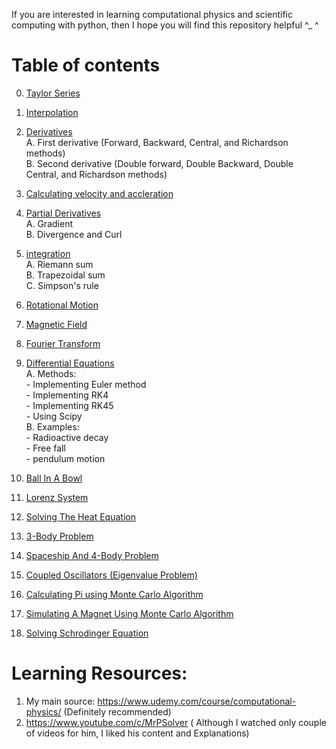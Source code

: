 If you are interested in learning computational physics and scientific computing with python, then I hope you will find this repository helpful ^_ ^
# Table of contents

0.  [Taylor Series](https://github.com/Omarkhaled711/Computational-Physics/blob/main/00%20Taylor%20series/TaylorSeries.ipynb)

1.  [Interpolation](https://github.com/Omarkhaled711/Computational-Physics/blob/main/01%20Interpolation/Interpolation.ipynb)

2. [ Derivatives](https://github.com/Omarkhaled711/Computational-Physics/blob/main/02%20Derivatives/derivatives.ipynb)<br/>
				A. First derivative (Forward, Backward, Central, and Richardson methods)<br/>
				B. Second derivative (Double forward, Double Backward, Double Central, and Richardson methods)<br/>

3.  [Calculating velocity and accleration](https://github.com/Omarkhaled711/Computational-Physics/blob/main/03%20Calculating%20Velocity%20%26%20Acceleration/VelocityAcceleration.ipynb)
4. [Partial Derivatives](https://github.com/Omarkhaled711/Computational-Physics/blob/main/04%20Multidimensional%20Derivatives/PartialDerivatives.ipynb)<br/>
			A. Gradient<br/>
			B. Divergence and Curl<br/>
5. [integration](https://github.com/Omarkhaled711/Computational-Physics/blob/main/05%20Integeration/integeration.ipynb)<br/>
		A. Riemann sum<br/>
		B. Trapezoidal sum<br/>
		C. Simpson's rule<br/>
6. [Rotational Motion](https://github.com/Omarkhaled711/Computational-Physics/blob/main/06%20Rotational%20Motion/Rotational%20Motion.ipynb)
7. [Magnetic Field](https://github.com/Omarkhaled711/Computational-Physics/blob/main/07%20Magnetic%20Field/MagneticField.ipynb)
8. [Fourier Transform](https://github.com/Omarkhaled711/Computational-Physics/blob/main/08%20Fourier%20Transform/FourierTransform.ipynb) 
9. [Differential Equations](https://github.com/Omarkhaled711/Computational-Physics/blob/main/09%20Differential%20Equations/ODE.ipynb)<br/>
		A. Methods:<br/>
				 - Implementing Euler method<br/>
				 - Implementing RK4<br/>
				 - Implementing RK45<br/>
				 - Using Scipy<br/>
		B. Examples:<br/>
				- Radioactive decay<br/>
				- Free fall<br/>
				- pendulum motion<br/>
10. [Ball In A Bowl](https://github.com/Omarkhaled711/Computational-Physics/blob/main/10%20Ball%20In%20A%20Bowl/BallBowl.ipynb)
11. [Lorenz System](https://github.com/Omarkhaled711/Computational-Physics/blob/main/11%20Lorenz%20System/LorenzSystem.ipynb)
12. [Solving The Heat Equation](https://github.com/Omarkhaled711/Computational-Physics/blob/main/12%20Heat%20Equation/HeatEquation.ipynb)
13. [3-Body Problem](https://github.com/Omarkhaled711/Computational-Physics/blob/main/13%203-Body%20Problem/3BodyProblem.ipynb)
14. [Spaceship And 4-Body Problem](https://github.com/Omarkhaled711/Computational-Physics/blob/main/14%20SpaceShip%20and%204-Body%20Problem/SpaceShip.ipynb)
15. [Coupled Oscillators (Eigenvalue Problem)](https://github.com/Omarkhaled711/Computational-Physics/blob/main/15%20Coupled%20Oscillators%20(eigen%20value%20problem)/coupledOscillators.ipynb)
16. [ Calculating Pi using Monte Carlo Algorithm](https://github.com/Omarkhaled711/Computational-Physics/blob/main/16%20Calculating%20Pi(MonteCarlo)/piMonteCarlo.ipynb)
17. [Simulating A Magnet Using Monte Carlo Algorithm](https://github.com/Omarkhaled711/Computational-Physics/blob/main/17%20Simulating%20A%20Magnet/simulatingAMagnet.ipynb)
18. [Solving Schrodinger Equation](https://github.com/Omarkhaled711/Computational-Physics/blob/main/18%20Solving%20Schrodinger%20Equation/Shrodinger.ipynb)

# Learning Resources:
1. My main source: https://www.udemy.com/course/computational-physics/ (Definitely recommended)
2. https://www.youtube.com/c/MrPSolver ( Although I watched only couple of videos for him, I liked his content and Explanations) 

